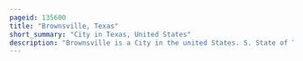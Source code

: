 ```yaml
---
pageid: 135600
title: "Brownsville, Texas"
short_summary: "City in Texas, United States"
description: "Brownsville is a City in the united States. S. State of Texas and the Seat of Cameron County, located on the western Gulf Coast in South Texas, Adjacent to the Border with Matamoros, Tamaulipas, Mexico. The city covers 145. 2 sq Mi, and had a Population of 186,738 at the 2020 Census. As of the 2020 U. S. Census, it is the 139th-largest City in the United States and 18th-largest in Texas. It is Part of the Matamorosbrownsville metropolitan Area. The City is known for its subtropical Climate year-round deep-water Seaport and hispanic Culture."
---
```

